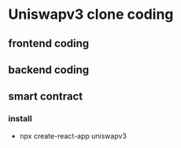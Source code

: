 # Uniswapv3 clone coding

## frontend coding

## backend coding

## smart contract

### install

- npx create-react-app uniswapv3
